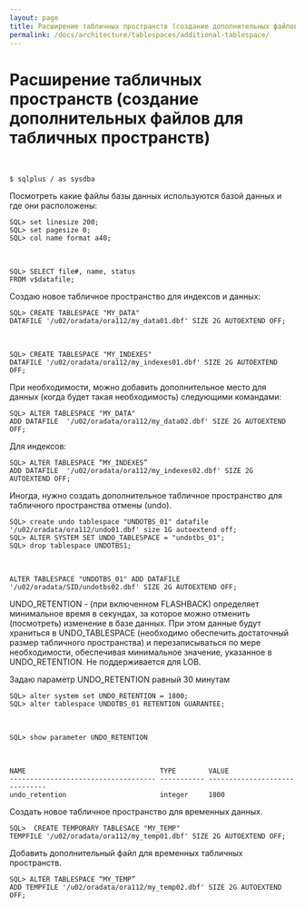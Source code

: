 ```yaml
---
layout: page
title: Расширение табличных пространств (создание дополнительных файлов для табличных пространств).
permalink: /docs/architecture/tablespaces/additional-tablespace/
---
```


# Расширение табличных пространств (создание дополнительных файлов для табличных пространств)

<br/>

    $ sqlplus / as sysdba

Посмотреть какие файлы базы данных используются базой данных и где они расположены:

    SQL> set linesize 200;
    SQL> set pagesize 0;
    SQL> col name format a40;

<br/>

    SQL> SELECT file#, name, status
    FROM v$datafile;

Создаю новое табличное пространство для индексов и данных:

    SQL> CREATE TABLESPACE "MY_DATA"
    DATAFILE '/u02/oradata/ora112/my_data01.dbf' SIZE 2G AUTOEXTEND OFF;

<br/>

    SQL> CREATE TABLESPACE "MY_INDEXES"
    DATAFILE '/u02/oradata/ora112/my_indexes01.dbf' SIZE 2G AUTOEXTEND OFF;

При необходимости, можно добавить дополнительное место для данных (когда будет такая необходимость) следующими командами:

    SQL> ALTER TABLESPACE "MY_DATA"
    ADD DATAFILE  '/u02/oradata/ora112/my_data02.dbf' SIZE 2G AUTOEXTEND OFF;

Для индексов:

    SQL> ALTER TABLESPACE “MY_INDEXES”
    ADD DATAFILE  '/u02/oradata/ora112/my_indexes02.dbf' SIZE 2G AUTOEXTEND OFF;

Иногда, нужно создать дополнительное табличное пространство для табличного пространства отмены (undo).

    SQL> create undo tablespace "UNDOTBS_01" datafile '/u02/oradata/ora112/undo01.dbf' size 1G autoextend off;
    SQL> ALTER SYSTEM SET UNDO_TABLESPACE = "undotbs_01";
    SQL> drop tablespace UNDOTBS1;

<br/>

    ALTER TABLESPACE "UNDOTBS_01" ADD DATAFILE '/u02/oradata/SID/undotbs02.dbf' SIZE 2G AUTOEXTEND OFF;

UNDO_RETENTION - (при включенном FLASHBACK) определяет минимальное время в секундах, за которое можно отменить (посмотреть) изменение в базе данных. При этом данные будут храниться в UNDO_TABLESPACE (необходимо обеспечить достаточный размер табличного пространства) и перезаписываться по мере необходимости, обеспечивая минимальное значение, указанное в UNDO_RETENTION. Не поддерживается для LOB.

Задаю параметр UNDO_RETENTION равный 30 минутам

    SQL> alter system set UNDO_RETENTION = 1800;
    SQL> alter tablespace UNDOTBS_01 RETENTION GUARANTEE;

<br/>

    SQL> show parameter UNDO_RETENTION

<br/>

    NAME                                 TYPE        VALUE
    ------------------------------------ ----------- ------------------------------
    undo_retention                       integer     1800

Создать новое табличное пространство для временных данных.

    SQL>  CREATE TEMPORARY TABLESACE "MY_TEMP"
    TEMPFILE '/u02/oradata/ora112/my_temp01.dbf' SIZE 2G AUTOEXTEND OFF;

Добавить дополнительный файл для временных табличных пространств.

    SQL> ALTER TABLESPACE “MY_TEMP”
    ADD TEMPFILE '/u02/oradata/ora112/my_temp02.dbf' SIZE 2G AUTOEXTEND OFF;
